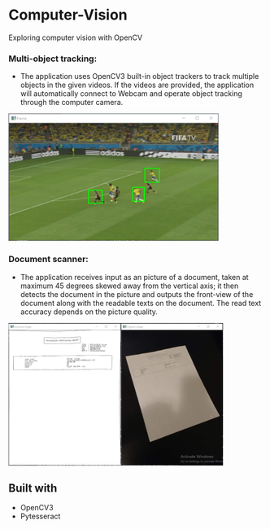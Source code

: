 # Computer-Vision
Exploring computer vision with OpenCV

### Multi-object tracking:
- The application uses OpenCV3 built-in object trackers to track multiple objects in the given videos. If the videos are provided, the application will automatically connect to Webcam and operate object tracking through the computer camera.

<img src="https://github.com/minhducubc97/Computer-Vision/blob/master/Resources/multi-object-tracking.PNG" height="250"/>

### Document scanner:
- The application receives input as an picture of a document, taken at maximum 45 degrees skewed away from the vertical axis; it then detects the document in the picture and outputs the front-view of the document along with the readable texts on the document. The read text accuracy depends on the picture quality.

<img src="https://github.com/minhducubc97/Computer-Vision/blob/master/Resources/document-scanner3.PNG" height="280"/>

## Built with
- OpenCV3
- Pytesseract